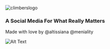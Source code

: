 ![climberslogo](https://user-images.githubusercontent.com/47703044/70292755-3c2adb00-179c-11ea-9926-45de9bd4958e.jpg)

### **A Social Media For What Really Matters** 

Made with love by @altissiana @meniality

![Alt Text](https://media.giphy.com/media/eJoNR85HABFWGUt6DM/giphy.gif)







